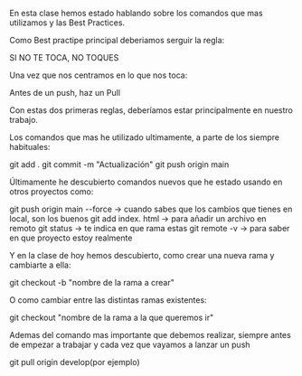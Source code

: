 En esta clase hemos estado hablando sobre los comandos que mas utilizamos y las Best Practices.

Como Best practipe principal deberiamos serguir la regla:

SI NO TE TOCA, NO TOQUES

Una vez que nos centramos en lo que nos toca:

Antes de un push, haz un Pull

Con estas dos primeras reglas, deberíamos estar principalmente en nuestro trabajo.

Los comandos que mas he utilizado ultimamente, a parte de los siempre habituales:

git add .
git commit -m "Actualización"
git push origin main

Últimamente he descubierto comandos nuevos que he estado usando en otros proyectos como:

git push origin main --force 	-> cuando sabes que los cambios que tienes en local, son los buenos
git add index. html		-> para añadir un archivo en remoto
git status			-> te indica en que rama estas
git remote -v			-> para saber en que proyecto estoy realmente

Y en la clase de hoy hemos descubierto, como crear una nueva rama y cambiarte a ella:

git checkout -b "nombre de la rama a crear"

O como cambiar entre las distintas ramas existentes:

git checkout "nombre de la rama a la que queremos ir"

Ademas del comando mas importante que debemos realizar, siempre antes de empezar a trabajar y cada vez que 
vayamos a lanzar un push

git pull origin develop(por ejemplo)


